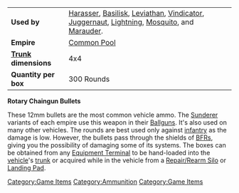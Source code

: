 |                                          |                                                                                                                                                                                                                                                                                         |
|------------------------------------------|-----------------------------------------------------------------------------------------------------------------------------------------------------------------------------------------------------------------------------------------------------------------------------------------|
| **Used by**                              | [Harasser](Harasser "wikilink"), [Basilisk](Basilisk "wikilink"), [Leviathan](Leviathan "wikilink"), [Vindicator](Vindicator "wikilink"), [Juggernaut](Juggernaut "wikilink"), [Lightning](Lightning "wikilink"), [Mosquito](Mosquito "wikilink"), and [Marauder](Marauder "wikilink"). |
| **Empire**                               | [Common Pool](Common_Pool "wikilink")                                                                                                                                                                                                                                                   |
| **[Trunk](Trunk "wikilink") dimensions** | 4x4                                                                                                                                                                                                                                                                                     |
| **Quantity per box**                     | 300 Rounds                                                                                                                                                                                                                                                                              |

**Rotary Chaingun Bullets**

These 12mm bullets are the most common vehicle ammo. The
[Sunderer](Sunderer "wikilink") variants of each empire use this weapon
in their [Ballguns](Ballgun "wikilink"). It's also used on many other
vehicles. The rounds are best used only against
[infantry](infantry "wikilink") as the damage is low. However, the
bullets pass through the shields of [BFRs](BFR "wikilink"), giving you
the possibility of damaging some of its systems. The boxes can be
obtained from any [Equipment Terminal](Equipment_Terminal "wikilink") to
be hand-loaded into the [vehicle](vehicle "wikilink")'s
[trunk](trunk "wikilink") or acquired while in the vehicle from a
[Repair/Rearm Silo](Repair/Rearm_Silo "wikilink") or [Landing
Pad](Landing_Pad "wikilink").

[Category:Game Items](Category:Game_Items "wikilink")
[Category:Ammunition](Category:Ammunition "wikilink") [Category:Game
Items](Category:Game_Items "wikilink")